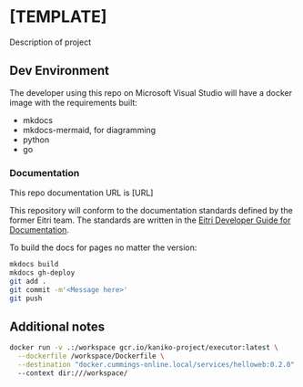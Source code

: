 # [TEMPLATE]

Description of project

## Dev Environment

The developer using this repo on Microsoft Visual Studio will have a docker
image with the requirements built:

- mkdocs
- mkdocs-mermaid, for diagramming
- python
- go

### Documentation

This repo documentation URL is [URL]

This repository will conform to the documentation standards defined by the
former Eitri team. The standards are written in the
[Eitri Developer Guide for Documentation](https://pages.github.tools.sap/naat/developer-docs/1.1.1/documentation/).

To build the docs for pages no matter the version:

```bash
mkdocs build
mkdocs gh-deploy
git add .
git commit -m'<Message here>'
git push
```

## Additional notes

```sh
docker run -v .:/workspace gcr.io/kaniko-project/executor:latest \
  --dockerfile /workspace/Dockerfile \
  --destination "docker.cummings-online.local/services/helloweb:0.2.0" /
  --context dir:///workspace/
```
